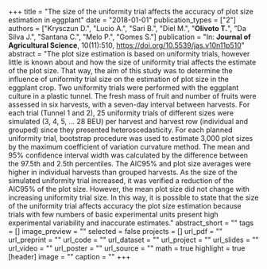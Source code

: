 +++
title = "The size of the uniformity trial affects the accuracy of plot size estimation in eggplant"
date = "2018-01-01"
publication_types = ["2"]
authors = ["Krysczun D.", "Lucio A.", "Sari B.", "Diel M.", "**Olivoto T.**", "Da Silva J.", "Santana C.", "Melo P.", "Gomes S."]
publication = "In: **Journal of Agricultural Science**, 10(11):510, https://doi.org/10.5539/jas.v10n11p510"
abstract = "The plot size estimation is based on uniformity trials, however little is known about and how the size of uniformity trial affects the estimate of the plot size. That way, the aim of this study was to determine the influence of uniformity trial size on the estimation of plot size in the eggplant crop. Two uniformity trials were performed with the eggplant culture in a plastic tunnel. The fresh mass of fruit and number of fruits were assessed in six harvests, with a seven-day interval between harvests. For each trial (Tunnel 1 and 2), 25 uniformity trials of different sizes were simulated (3, 4, 5, &hellip; 28 BEU) per harvest and harvest row (individual and grouped) since they presented heteroscedasticity. For each planned uniformity trial, bootstrap procedure was used to estimate 3,000 plot sizes by the maximum coefficient of variation curvature method. The mean and 95% confidence interval width was calculated by the difference between the 97.5th and 2.5th percentiles. The AIC95% and plot size averages were higher in individual harvests than grouped harvests. As the size of the simulated uniformity trial increased, it was verified a reduction of the AIC95% of the plot size. However, the mean plot size did not change with increasing uniformity trial size. In this way, it is possible to state that the size of the uniformity trial affects accuracy the plot size estimation because trials with few numbers of basic experimental units present high experimental variability and inaccurate estimates."
abstract_short = ""
tags = []
image_preview = ""
selected = false
projects = []
url_pdf = ""
url_preprint = ""
url_code = ""
url_dataset = ""
url_project = ""
url_slides = ""
url_video = ""
url_poster = ""
url_source = ""
math = true
highlight = true
[header]
image = ""
caption = ""
+++
